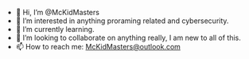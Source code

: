 - 👋 Hi, I’m @McKidMasters
- 👀 I’m interested in anything proraming related and cybersecurity.
- 🌱 I’m currently learning. 
- 💞️ I’m looking to collaborate on anything really, I am new to all of this.
- 📫 How to reach me: McKidMasters@outlook.com
